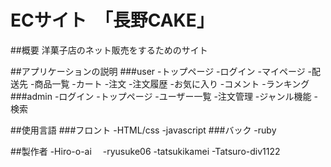 # ECサイト　「長野CAKE」

##概要
洋菓子店のネット販売をするためのサイト

##アプリケーションの説明
###user
-トップページ
-ログイン
-マイページ
-配送先
-商品一覧
-カート
-注文
-注文履歴
-お気に入り
-コメント
-ランキング
###admin
-ログイン
-トップページ
-ユーザー一覧
-注文管理
-ジャンル機能
-検索

##使用言語
###フロント
-HTML/css
-javascript
###バック
-ruby

##製作者
-Hiro-o-ai　
-ryusuke06
-tatsukikamei
-Tatsuro-div1122
